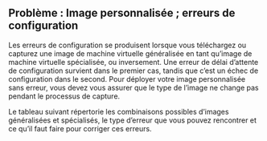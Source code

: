 ## Problème : Image personnalisée ; erreurs de configuration
Les erreurs de configuration se produisent lorsque vous téléchargez ou capturez une image de machine virtuelle généralisée en tant qu’image de machine virtuelle spécialisée, ou inversement. Une erreur de délai d’attente de configuration survient dans le premier cas, tandis que c’est un échec de configuration dans le second. Pour déployer votre image personnalisée sans erreur, vous devez vous assurer que le type de l’image ne change pas pendant le processus de capture.

Le tableau suivant répertorie les combinaisons possibles d’images généralisées et spécialisés, le type d’erreur que vous pouvez rencontrer et ce qu’il faut faire pour corriger ces erreurs.

